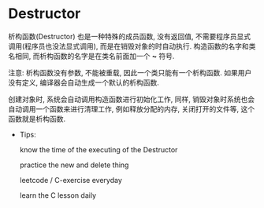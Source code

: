 # Destructor

析构函数(Destructor) 也是一种特殊的成员函数, 没有返回值, 不需要程序员显式调用(程序员也没法显式调用), 而是在销毁对象的时自动执行. 构造函数的名字和类名相同, 而析构函数的名字是在类名前面加一个 **~** 符号.



注意: 析构函数没有参数, 不能被重载, 因此一个类只能有一个析构函数. 如果用户没有定义, 编译器会自动生成一个默认的析构函数.



创建对象时, 系统会自动调用构造函数进行初始化工作, 同样, 销毁对象时系统也会自动调用一个函数来进行清理工作, 例如释放分配的内存, 关闭打开的文件等, 这个函数就是析构函数.



- Tips:

  know the time of the executing of the Destructor 

  practice the new and delete thing

  leetcode / C-exercise everyday

  learn the C lesson daily

  